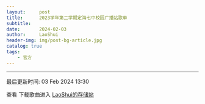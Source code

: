 ```yaml
---
layout:     post
title:      2023学年第二学期定海七中校园广播站歌单
subtitle:
date:       2024-02-03
author:     LaoShui
header-img: img/post-bg-article.jpg
catalog: true
tags:
    - 官方
---
```


<script type='text/javascript' src='https://www.wjx.top/handler/jqemed.ashx?activity=tieVa89&width=760&source=iframe'></script>

---

最后更新时间: 03 Feb 2024 13:30

查看 下载歌曲进入 [LaoShui的存储站](https://cloud.lao-shui.top)
